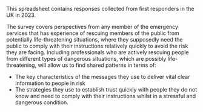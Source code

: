This spreadsheet contains responses collected from first responders in the UK in 2023.

The survey covers perspectives from any member of the emergency services that has experience of rescuing members of the public from potentially life-threatening situations, where they supposedly need the public to comply with their instructions relatively quickly to avoid the risk they are facing. 
Including professionals who are actively rescuing people from different types of dangerous situations, which are possibly life-threatening, will allow us to find shared patterns in terms of:
 - The key characteristics of the messages they use to deliver vital clear information to people in risk
 - The strategies they use to establish trust quickly with people they do not know and need to comply with their instructions whilst in a stressful and dangerous condition.
